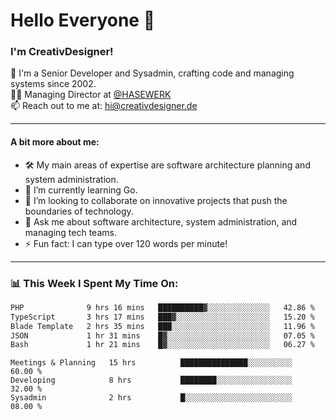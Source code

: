 # Hello Everyone 👋

### I'm CreativDesigner!

🔭 I'm a Senior Developer and Sysadmin, crafting code and managing systems since 2002.  
👨‍💼 Managing Director at [@HASEWERK](https://github.com/HASEWERK)  
📫 Reach out to me at: [hi@creativdesigner.de](mailto:hi@creativdesigner.de)  

---

#### A bit more about me:

- 🛠 My main areas of expertise are software architecture planning and system administration.
- 🌱 I’m currently learning Go.
- 👯 I’m looking to collaborate on innovative projects that push the boundaries of technology.
- 💬 Ask me about software architecture, system administration, and managing tech teams.
- ⚡ Fun fact: I can type over 120 words per minute!  

---

### 📊 **This Week I Spent My Time On:**

<!--START_SECTION:waka-->

```txt
PHP              9 hrs 16 mins   ██████████▓░░░░░░░░░░░░░░   42.86 %
TypeScript       3 hrs 17 mins   ███▓░░░░░░░░░░░░░░░░░░░░░   15.20 %
Blade Template   2 hrs 35 mins   ███░░░░░░░░░░░░░░░░░░░░░░   11.96 %
JSON             1 hr 31 mins    █▓░░░░░░░░░░░░░░░░░░░░░░░   07.05 %
Bash             1 hr 21 mins    █▓░░░░░░░░░░░░░░░░░░░░░░░   06.27 %
```

<!--END_SECTION:waka-->

```text
Meetings & Planning   15 hrs          ███████████████░░░░░░░░░░   60.00 % 
Developing            8 hrs           ████████░░░░░░░░░░░░░░░░░   32.00 % 
Sysadmin              2 hrs           █░░░░░░░░░░░░░░░░░░░░░░░░   08.00 %

